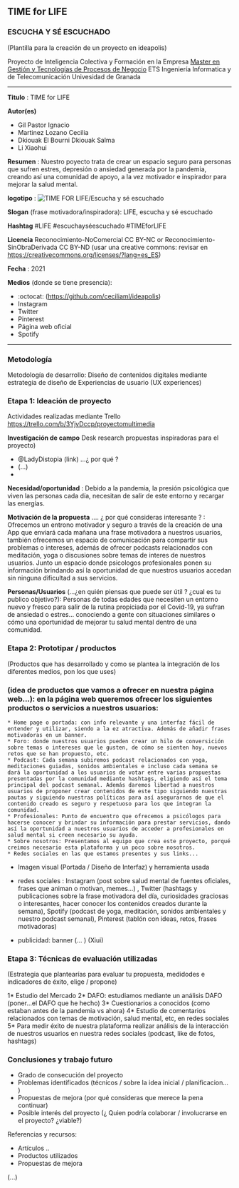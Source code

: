## TIME for LIFE 
### ESCUCHA Y SÉ ESCUCHADO ##

(Plantilla para la creación de un proyecto en ideapolis)

Proyecto de Inteligencia Colectiva y Formación en la Empresa 
[Master en Gestión y Tecnologías de Procesos de Negocio](https://masteres.ugr.es/mbagestiontic/)
ETS Ingeniería Informatica y de Telecomunicación Univesidad de Granada  

----

**Titulo** : TIME for LIFE

**Autor(es)** 

* Gil Pastor Ignacio
* Martinez Lozano Cecilia
* Dkiouak El Bourni Dkiouak Salma 
* Li Xiaohui

**Resumen** : Nuestro poyecto trata de crear un espacio seguro para personas que sufren estres, depresión o ansiedad generada por la pandemia, creando así una comunidad de apoyo, a la vez motivador e inspirador para mejorar la salud mental.

**logotipo** : ![TIME FOR LIFE/Escucha y sé escuchado](https://user-images.githubusercontent.com/81180479/112031833-0e59d900-8b3c-11eb-8d7f-da2d5a1df61a.png)


**Slogan** (frase motivadora/inspiradora): LIFE, escucha y sé escuchado

**Hashtag**  #LIFE #escuchayséescuchado #TIMEforLIFE

**Licencia**    Reconocimiento-NoComercial CC BY-NC or Reconocimiento-SinObraDerivada CC BY-ND
(usar una creative commons: revisar en https://creativecommons.org/licenses/?lang=es_ES) 

**Fecha** : 2021

**Medios** (donde se tiene presencia): 


*  :octocat: (https://github.com/ceciliaml/ideapolis) 
* Instagram
* Twitter
* Pinterest
* Página web oficial
* Spotify



--- 

### Metodología

Metodología de desarrollo: Diseño de contenidos digitales mediante estrategia de diseño de Experiencias de usuario (UX experiences) 

### Etapa 1: Ideación de proyecto 

Actividades realizadas mediante Trello https://trello.com/b/3YjvDccp/proyectomultimedia

**Investigación de campo**   Desk research propuestas inspiradoras para el proyecto) 

* @LadyDistopia (link) ...¿ por qué ?
* (...)
* 


**Necesidad/oportunidad** : Debido a la pandemia, la presión psicológica que viven las personas cada día, necesitan de salir de este entorno y recargar las energías.

**Motivación de la propuesta** .... ¿ por qué consideras interesante ? : Ofrecemos un entrono motivador y seguro a través de la creación de una App que enviará cada mañana una frase motivadora a nuestros usuarios, también ofrecemos un espacio de comunicación para compartir sus problemas o intereses, además de ofrecer podcasts relacionados con meditación, yoga o discusiones sobre temas de interes de nuestros usuarios. Junto un espacio donde psicologos profesionales ponen su información brindando así la oportunidad de que nuestros usuarios accedan sin ninguna dificultad a sus servicios.

**Personas/Usuarios**  (...¿en quién piensas que puede ser útil ? ¿cual es tu publico objetivo?): Personas de todas edades que necesiten un entorno nuevo y fresco para salir de la rutina propiciada por el Covid-19, ya sufran de ansiedad o estres... conociendo a gente con situaciones similares o cómo una oportunidad de mejorar tu salud mental dentro de una comunidad.





### Etapa 2: Prototipar / productos 

(Productos que has desarrollado y como se plantea la integración de los diferentes medios, pon los que uses) 

### (idea de productos que vamos a ofrecer en nuestra página web...): en la página web queremos ofrecer los siguientes productos o servicios a nuestros usuarios: 
  
    * Home page o portada: con info relevante y una interfaz fácil de entender y utilizar, siendo a la ez atractiva. Además de añadir frases motivadoras en un banner.
    * Foro: donde nuestros usuarios pueden crear un hilo de conversición sobre temas o intereses que le gusten, de cómo se sienten hoy, nuevos retos que se han propuesto, etc.
    * Podcast: Cada semana subiremos podcast relacionados con yoga, meditaciones guiadas, sonidos ambientales e incluso cada semana se dará la oportunidad a los usuarios de votar entre varias propuestas presentadas por la comunidad mediante hashtags, eligiendo así el tema principal del podcast semanal. Además daremos libertad a nuestros usuarios de proponer crear contenidos de este tipo siguiendo nuestras pautas y siguiendo nuestras políticas para así asegurarnos de que el contenido creado es seguro y respetuoso para los que integran la comunidad.
    * Profesionales: Punto de encuentro que ofrecemos a psicólogos para hacerse conocer y brindar su información para prestar servicios, dando así la oportunidad a nuestros usuarios de acceder a profesionales en salud mental si creen necesario su ayuda.
    * Sobre nosotros: Presentamos al equipo que crea este proyecto, porqué creimos necesario esta plataforma y un poco sobre nosotros.
    * Redes sociales en las que estamos presentes y sus links...

* Imagen visual (Portada / Diseño de Interfaz) y herramienta usada 

* redes sociales : Instagram (post sobre salud mental de fuentes oficiales, frases que animan o motivan, memes...) , Twitter (hashtags y publicaciones sobre la frase motivadora del día, curiosidades graciosas o interesantes, hacer conocer los contenidos creados durante la semana), Spotify (podcast de yoga, meditación, sonidos ambientales y nuestro podcast semanal), Pinterest (tablón con ideas, retos, frases motivadoras)

* publicidad: banner (... )  (Xiui)


### Etapa 3: Técnicas de evaluación utilizadas

(Estrategia que plantearías para evaluar tu propuesta, medidodes e indicadores de éxito, elige / propone) 

1* Estudio del Mercado
2* DAFO: estudiamos mediante un análisis DAFO (poner...el DAFO que he hecho)
3* Cuestionarios a conocidos (como estaban antes de la pandemia vs ahora)
4* Estudio de comentarios relacionados con temas de motivación, salud mental, etc, en redes sociales 
5* Para medir éxito de nuestra plataforma realizar análisis de la interacción de nuestros usuarios en nuestra redes sociales (podcast, like de fotos, hashtags)




### Conclusiones y trabajo futuro


* Grado de consecución del proyecto 
* Problemas identificados  (técnicos / sobre la idea inicial / planificacion… ) 
* Propuestas de mejora (por qué consideras que merece la pena continuar)
* Posible interés del proyecto (¿ Quien podría  colaborar / involucrarse en el proyecto? ¿viable?)


Referencias y recursos: 

* Artículos ..  
* Productos utilizados  
* Propuestas de mejora

(...)
